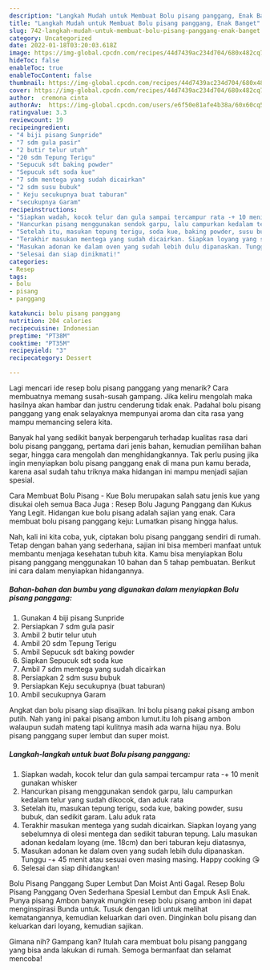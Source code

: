 ```yaml
---
description: "Langkah Mudah untuk Membuat Bolu pisang panggang, Enak Banget"
title: "Langkah Mudah untuk Membuat Bolu pisang panggang, Enak Banget"
slug: 742-langkah-mudah-untuk-membuat-bolu-pisang-panggang-enak-banget
category: Uncategorized
date: 2022-01-18T03:20:03.618Z
image: https://img-global.cpcdn.com/recipes/44d7439ac234d704/680x482cq70/bolu-pisang-panggang-foto-resep-utama.jpg
hideToc: false
enableToc: true
enableTocContent: false
thumbnail: https://img-global.cpcdn.com/recipes/44d7439ac234d704/680x482cq70/bolu-pisang-panggang-foto-resep-utama.jpg
cover: https://img-global.cpcdn.com/recipes/44d7439ac234d704/680x482cq70/bolu-pisang-panggang-foto-resep-utama.jpg
author:  cremona cinta
authorAv:  https://img-global.cpcdn.com/users/e6f50e81afe4b38a/60x60cq50/avatar.jpg
ratingvalue: 3.3
reviewcount: 19
recipeingredient:
- "4 biji pisang Sunpride"
- "7 sdm gula pasir"
- "2 butir telur utuh"
- "20 sdm Tepung Terigu"
- "Sepucuk sdt baking powder"
- "Sepucuk sdt soda kue"
- "7 sdm mentega yang sudah dicairkan"
- "2 sdm susu bubuk"
- " Keju secukupnya buat taburan"
- "secukupnya Garam"
recipeinstructions:
- "Siapkan wadah, kocok telur dan gula sampai tercampur rata -+ 10 menit gunakan whisker"
- "Hancurkan pisang menggunakan sendok garpu, lalu campurkan kedalam telur yang sudah dikocok, dan aduk rata"
- "Setelah itu, masukan tepung terigu, soda kue, baking powder, susu bubuk, dan sedikit garam. Lalu aduk rata"
- "Terakhir masukan mentega yang sudah dicairkan. Siapkan loyang yang sebelumnya di olesi mentega dan sedikit taburan tepung. Lalu masukan adonan kedalam loyang (me. 18cm) dan beri taburan keju diatasnya,"
- "Masukan adonan ke dalam oven yang sudah lebih dulu dipanaskan. Tunggu -+ 45 menit atau sesuai oven masing masing. Happy cooking 😘"
- "Selesai dan siap dinikmati!"
categories:
- Resep
tags:
- bolu
- pisang
- panggang

katakunci: bolu pisang panggang 
nutrition: 204 calories
recipecuisine: Indonesian
preptime: "PT38M"
cooktime: "PT35M"
recipeyield: "3"
recipecategory: Dessert

---
```



Lagi mencari ide resep bolu pisang panggang yang menarik? Cara membuatnya memang susah-susah gampang. Jika keliru mengolah maka hasilnya akan hambar dan justru cenderung tidak enak. Padahal bolu pisang panggang yang enak selayaknya mempunyai aroma dan cita rasa yang mampu memancing selera kita.


Banyak hal yang sedikit banyak berpengaruh terhadap kualitas rasa dari bolu pisang panggang, pertama dari jenis bahan, kemudian pemilihan bahan segar, hingga cara mengolah dan menghidangkannya. Tak perlu pusing jika ingin menyiapkan bolu pisang panggang enak di mana pun kamu berada, karena asal sudah tahu triknya maka hidangan ini mampu menjadi sajian spesial.

Cara Membuat Bolu Pisang - Kue Bolu merupakan salah satu jenis kue yang disukai oleh semua Baca Juga : Resep Bolu Jagung Panggang dan Kukus Yang Legit. Hidangan kue bolu pisang adalah sajian yang enak. Cara membuat bolu pisang panggang keju: Lumatkan pisang hingga halus.


Nah, kali ini kita coba, yuk, ciptakan bolu pisang panggang sendiri di rumah. Tetap dengan bahan yang sederhana, sajian ini bisa memberi manfaat untuk membantu menjaga kesehatan tubuh kita. Kamu bisa menyiapkan Bolu pisang panggang menggunakan 10 bahan dan 5 tahap pembuatan. Berikut ini cara dalam menyiapkan hidangannya.

<!--inarticleads1-->

##### Bahan-bahan dan bumbu yang digunakan dalam menyiapkan Bolu pisang panggang:

1. Gunakan 4 biji pisang Sunpride
1. Persiapkan 7 sdm gula pasir
1. Ambil 2 butir telur utuh
1. Ambil 20 sdm Tepung Terigu
1. Ambil Sepucuk sdt baking powder
1. Siapkan Sepucuk sdt soda kue
1. Ambil 7 sdm mentega yang sudah dicairkan
1. Persiapkan 2 sdm susu bubuk
1. Persiapkan  Keju secukupnya (buat taburan)
1. Ambil secukupnya Garam


Angkat dan bolu pisang siap disajikan. Ini bolu pisang pakai pisang ambon putih. Nah yang ini pakai pisang ambon lumut.itu loh pisang ambon walaupun sudah mateng tapi kulitnya masih ada warna hijau nya. Bolu pisang panggang super lembut dan super moist. 

<!--inarticleads2-->

##### Langkah-langkah untuk buat Bolu pisang panggang:

1. Siapkan wadah, kocok telur dan gula sampai tercampur rata -+ 10 menit gunakan whisker
1. Hancurkan pisang menggunakan sendok garpu, lalu campurkan kedalam telur yang sudah dikocok, dan aduk rata
1. Setelah itu, masukan tepung terigu, soda kue, baking powder, susu bubuk, dan sedikit garam. Lalu aduk rata
1. Terakhir masukan mentega yang sudah dicairkan. Siapkan loyang yang sebelumnya di olesi mentega dan sedikit taburan tepung. Lalu masukan adonan kedalam loyang (me. 18cm) dan beri taburan keju diatasnya,
1. Masukan adonan ke dalam oven yang sudah lebih dulu dipanaskan. Tunggu -+ 45 menit atau sesuai oven masing masing. Happy cooking 😘
1. Selesai dan siap dihidangkan!

Bolu Pisang Panggang Super Lembut Dan Moist Anti Gagal. Resep Bolu Pisang Panggang Oven Sederhana Spesial Lembut dan Empuk Asli Enak. Punya pisang Ambon banyak mungkin resep bolu pisang ambon ini dapat menginspirasi Bunda untuk. Tusuk dengan lidi untuk melihat kematangannya, kemudian keluarkan dari oven. Dinginkan bolu pisang dan keluarkan dari loyang, kemudian sajikan. 

Gimana nih? Gampang kan? Itulah cara membuat bolu pisang panggang yang bisa anda lakukan di rumah. Semoga bermanfaat dan selamat mencoba!
